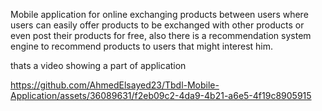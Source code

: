 Mobile application for online exchanging products between users where users can easily offer products to be exchanged with other products or even post their products for free, also there is a recommendation system engine to recommend products to users that might interest him.

thats a video showing a part of application



https://github.com/AhmedElsayed23/Tbdl-Mobile-Application/assets/36089631/f2eb09c2-4da9-4b21-a6e5-4f19c8905915

